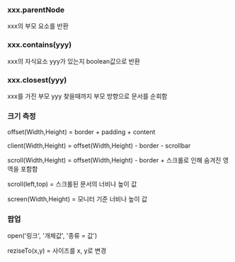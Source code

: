 ### xxx.parentNode 

xxx의 부모 요소를 반환 

### xxx.contains(yyy)

xxx의 자식요소 yyy가 있는지 boolean값으로 반환  

### xxx.closest(yyy) 

xxx를 가진 부모 yyy 찾을때까지 부모 방향으로 문서를 순회함  

### 크기 측정

offset(Width,Height) = border + padding + content  

client(Width,Height) = offset(Width,Height) - border - scrollbar  

scroll(Width,Height) = offset(Width,Height) - border + 스크롤로 인해 숨겨진 영역을 포함함  

scroll(left,top) = 스크롤된 문서의 너비나 높이 값  

screen(Width,Height) = 모니터 기준 너비나 높이 값

### 팝업

open('링크', '개체값', '종류 = 값')  

reziseTo(x,y) = 사이즈를 x, y로 변경  
